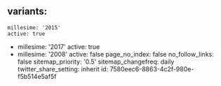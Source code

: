 variants:
  -
    millesime: '2015'
    active: true
  -
    millesime: '2017'
    active: true
  -
    millesime: '2008'
    active: false
page_no_index: false
no_follow_links: false
sitemap_priority: '0.5'
sitemap_changefreq: daily
twitter_share_setting: inherit
id: 7580eec6-8863-4c2f-980e-f5b514e5af5f
